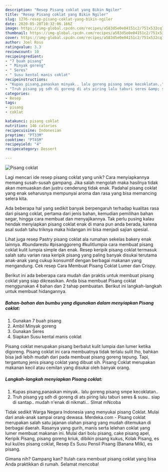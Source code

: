 ```yaml
---
description: "Resep Pisang coklat yang Bikin Ngiler"
title: "Resep Pisang coklat yang Bikin Ngiler"
slug: 1276-resep-pisang-coklat-yang-bikin-ngiler
date: 2020-05-20T10:32:06.166Z
image: https://img-global.cpcdn.com/recipes/a583d5e0e04151c2/751x532cq70/pisang-coklat-foto-resep-utama.jpg
thumbnail: https://img-global.cpcdn.com/recipes/a583d5e0e04151c2/751x532cq70/pisang-coklat-foto-resep-utama.jpg
cover: https://img-global.cpcdn.com/recipes/a583d5e0e04151c2/751x532cq70/pisang-coklat-foto-resep-utama.jpg
author: Joel Ross
ratingvalue: 3.3
reviewcount: 10
recipeingredient:
- "7 buah pisang"
- " Minyak goreng"
- " Seres"
- " Susu kental manis coklat"
recipeinstructions:
- "Kupas pisang,panaskan minyak.. lalu goreng pisang smpe kecoklatan.."
- "Truh pisang yg sdh di goreng di ats piring lalu taburi seres &amp; susu.. siap di santap.. mudah n&#39;enak di nikmati... Slmat mNcoba"
categories:
- Resep
tags:
- pisang
- coklat

katakunci: pisang coklat 
nutrition: 146 calories
recipecuisine: Indonesian
preptime: "PT33M"
cooktime: "PT45M"
recipeyield: "4"
recipecategory: Dessert

---
```



![Pisang coklat](https://img-global.cpcdn.com/recipes/a583d5e0e04151c2/751x532cq70/pisang-coklat-foto-resep-utama.jpg)

Lagi mencari ide resep pisang coklat yang unik? Cara menyiapkannya memang susah-susah gampang. Jika salah mengolah maka hasilnya tidak akan memuaskan dan justru cenderung tidak enak. Padahal pisang coklat yang enak seharusnya mempunyai aroma dan rasa yang bisa memancing selera kita.

Ada beberapa hal yang sedikit banyak berpengaruh terhadap kualitas rasa dari pisang coklat, pertama dari jenis bahan, kemudian pemilihan bahan segar, hingga cara membuat dan menyajikannya. Tak perlu pusing kalau hendak menyiapkan pisang coklat enak di mana pun anda berada, karena asal sudah tahu triknya maka hidangan ini bisa menjadi sajian spesial.

Lihat juga resep Pastry pisang coklat ala rumahan sekelas bakery enak lainnya. #bundarestu #pisanggoreng #kulitlumpia cara membuat pisang coklat kulit lumpia simple dan enak. Resep keripik pisang coklat termasuk salah satu varian rasa keripik pisang yang paling banyak disukai terutama anak-anak yang cukup konsumtif dengan berbagai makanan yang mengandung. Cek resep Cara Membuat Pisang Coklat Lumer dan Crispy.


Berikut ini ada beberapa cara mudah dan praktis untuk membuat pisang coklat yang siap dikreasikan. Anda bisa membuat Pisang coklat menggunakan 4 bahan dan 2 tahap pembuatan. Berikut ini langkah-langkah untuk membuat hidangannya.

<!--inarticleads1-->

##### Bahan-bahan dan bumbu yang digunakan dalam menyiapkan Pisang coklat:

1. Gunakan 7 buah pisang
1. Ambil  Minyak goreng
1. Gunakan  Seres
1. Siapkan  Susu kental manis coklat


Pisang coklat merupakan pisang berbalut kulit lumpia dan lumer ketika digoreng. Pisang coklat ini cara membuatnya tidak terlalu sulit lho, bahkan bisa jadi lebih mudah dari pada membuat pisang goreng tepung. Tapi, tergantung jenis pisang coklat yang dibuat sih. Pisang Coklat merupakan makanan kecil atau cemilan yang disukai oleh banyak orang. 

<!--inarticleads2-->

##### Langkah-langkah menyiapkan Pisang coklat:

1. Kupas pisang,panaskan minyak.. lalu goreng pisang smpe kecoklatan..
1. Truh pisang yg sdh di goreng di ats piring lalu taburi seres &amp; susu.. siap di santap.. mudah n&#39;enak di nikmati... Slmat mNcoba


Tidak sedikit Warga Negara Indonesia yang menyukai pisang Coklat. Mulai dari anak-anak sampai orang dewasa. Merdeka.com - Pisang coklat merupakan salah satu jajanan olahan pisang yang mudah ditemukan di berbagai daerah. Rasanya yang gurih, manis serta lelehan coklat yang lumer membuat makanan ini. Mulai dari bolu pisang, cake pisang apel, Keripik Pisang, pisang goreng kriuk, dibikin pisang kukus, Kolak Pisang, es kul kul/es pisang coklat, Resep Es Susu Pensil Pisang (Banana Milk), es pisang. 

Gimana nih? Gampang kan? Itulah cara membuat pisang coklat yang bisa Anda praktikkan di rumah. Selamat mencoba!
